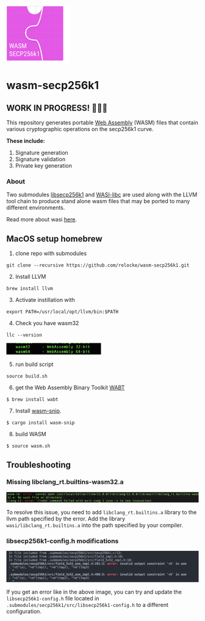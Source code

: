<img src="static/wasm-secp256k1.svg" height=150px>

# wasm-secp256k1

## WORK IN PROGRESS! 🔨👷🚧

This repository generates portable [Web Assembly](https://webassembly.org/) (WASM) files that contain various cryptographic operations on the secp256k1 curve.

**These include:**

1. Signature generation
2. Signature validation
3. Private key generation

### About

Two submodules [libsecp256k1](https://github.com/bitcoin-core/secp256k1) and [WASI-libc](https://github.com/WebAssembly/wasi-libc) are used along with the LLVM tool chain to produce stand alone wasm files that may be ported to many different environments.

Read more about wasi [here](https://hacks.mozilla.org/2019/03/standardizing-wasi-a-webassembly-system-interface/).

## MacOS setup homebrew

1. clone repo with submodules

```shell
git clone --recursive https://github.com/relocke/wasm-secp256k1.git
```

2. Install LLVM

```shell
brew install llvm
```

3. Activate instillation with

```shell
export PATH=/usr/local/opt/llvm/bin:$PATH
```

4. Check you have wasm32

```shell
llc --version
```

<img src="static/wasm32-llc.png" height="30px">

5. run build script

```shell
source build.sh
```

6. get the Web Assembly Binary Toolkit [WABT](https://github.com/WebAssembly/wabt)

```shell
$ brew install wabt
```

7. Install [wasm-snip](https://github.com/rustwasm/wasm-snip).

```shell
$ cargo install wasm-snip
```

8. build WASM

```shell
$ source wasm.sh
```

## Troubleshooting

### Missing libclang_rt.builtins-wasm32.a

<img src="static/error-linker.png">

To resolve this issue, you need to add `libclang_rt.builtins.a` library to the llvm path specified by the error.
Add the library `wasi/libclang_rt.builtins.a` into the path specified by your compiler.

### libsecp256k1-config.h modifications

<img src="static/config-errors.png">

If you get an error like in the above image, you can try and update the `libsecp256k1-config.h` file located in `.submodules/secp256k1/src/libsecp256k1-config.h` to a different configuration.
